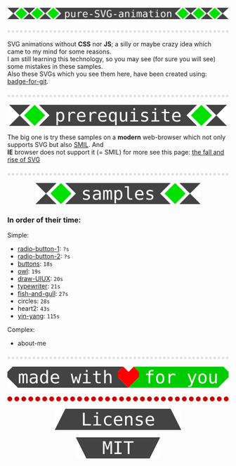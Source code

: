 <p align="center">
  <img src="svg/pure-svg-animation.svg" />
</p>

<img src="svg/hr.svg" />

SVG animations without **CSS** nor **JS**; a silly or maybe crazy idea which came to my mind for some reasons.  
I am still learning this technology, so you may see (for sure you will see) some mistakes in these samples.  
Also these SVGs which you see them here, have been created using: <a href="https://github.com/k-five/badge-for-git">badge-for-git</a>.

<img src="svg/hr.svg" />

<p align="center">
  <img src="svg/prerequisite.svg" />
</p>

The big one is try these samples on a **modern** web-browser which not only supports SVG but also <a href="https://en.wikipedia.org/wiki/Synchronized_Multimedia_Integration_Language">SMIL</a>. And  
**IE** browser does not support it (= SMIL) for more see this page: <a href="https://www.siliconpublishing.com/blog/2015/12/the-fall-and-rise-of-svg">the fall and rise of SVG</a>

<img src="svg/hr.svg" />

<p align="center">
  <img src="svg/samples.svg" />
</p>

### In order of their time:  

Simple:  

 - <a href="https://k-five.github.io/pure-svg-animation/radio-button/radio-button-1.html" target="_blank">radio-button-1</a>: `?s`
 - <a href="https://k-five.github.io/pure-svg-animation/radio-button/radio-button-2.html" target="_blank">radio-button-2</a>: `?s`
 - <a href="https://k-five.github.io/pure-svg-animation/buttons/buttons.html" target="_blank">buttons</a>: `18s`
 - <a href="https://k-five.github.io/pure-svg-animation/owl/owl.html" target="_blank">owl</a>: `19s`
 - <a href="https://k-five.github.io/pure-svg-animation/uiux/draw-UIUX.html" target="_blank">draw-UIUX</a>: `20s`
 - <a href="https://k-five.github.io/pure-svg-animation/typewriter/typewriter.html" target="_blank">typewriter</a>: `21s`
 - <a href="https://k-five.github.io/pure-svg-animation/fish-and-gull/fish-and-gull.html" target="_blank">fish-and-gull</a>: `27s`
 - circles: `28s`
 - heart2: `43s`
 - <a href="https://k-five.github.io/pure-svg-animation/yin-yang/yin-yang.html" target="_blank">yin-yang</a>: `115s`

Complex:  

 - about-me

<img src="svg/hr.svg" />

<p align="center">
  <a href="https://github.com/k-five/badge-for-git">
    <img src="svg/made-for-you.svg" />
  </a>
</p>

<p align="center">
  <a href="https://github.com/k-five/badge-for-git">
    <img src="svg/line-5-500.svg" />
  </a>
</p>

<p align="center">
  <a href="https://github.com/k-five/pure-svg-animation/blob/master/LICENSE">
    <img src="svg/license.svg" />
  </a>
</p>

<p align="center">
  <a href="https://github.com/k-five/pure-svg-animation/blob/master/LICENSE">
    <img src="svg/MIT.svg" />
  </a>
</p>

